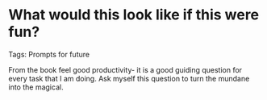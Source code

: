 # What would this look like if this were fun?

Tags: Prompts for future

From the book feel good productivity- it is a good guiding question for every task that I am doing. Ask myself this question to turn the mundane into the magical.